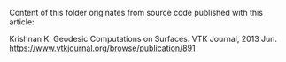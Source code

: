 Content of this folder originates from source code published with this article:

Krishnan K. Geodesic Computations on Surfaces. VTK Journal, 2013 Jun.
https://www.vtkjournal.org/browse/publication/891
